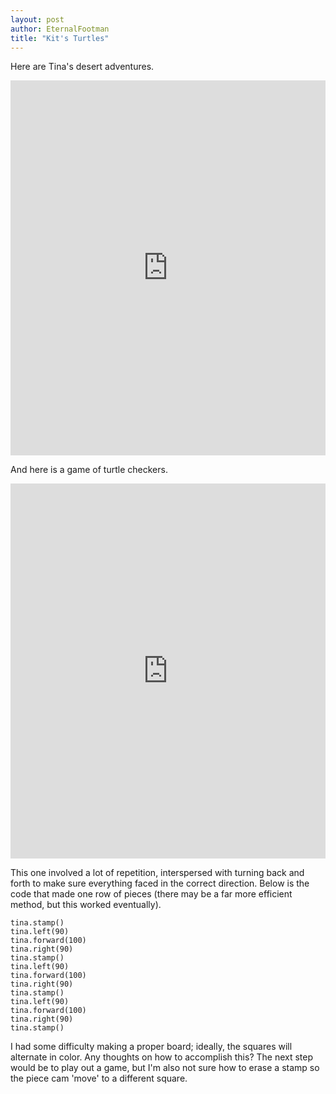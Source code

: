 ```yaml
---
layout: post
author: EternalFootman
title: "Kit's Turtles"
---
```


Here are Tina's desert adventures.

<iframe src="https://trinket.io/embed/python/b46b880248" width="100%" height="600" frameborder="0" marginwidth="0" marginheight="0" allowfullscreen></iframe>

And here is a game of turtle checkers.

<iframe src="
https://trinket.io/embed/python/582996e6a8?start=result" width="100%" height="600" frameborder="0" marginwidth="0" marginheight="0" allowfullscreen></iframe>

This one involved a lot of repetition, interspersed with turning back and forth to make sure everything faced in the correct direction.
Below is the code that made one row of pieces (there may be a far more efficient method, but this worked eventually).

```
tina.stamp()
tina.left(90)
tina.forward(100)
tina.right(90)
tina.stamp()
tina.left(90)
tina.forward(100)
tina.right(90)
tina.stamp()
tina.left(90)
tina.forward(100)
tina.right(90)
tina.stamp()
```

I had some difficulty making a proper board; ideally, the squares will alternate in color. Any thoughts on how to accomplish this?
The next step would be to play out a game, but I'm also not sure how to erase a stamp so the piece cam 'move' to a different square.
